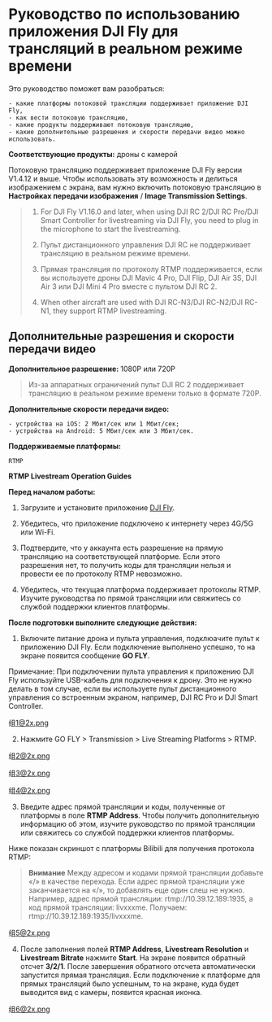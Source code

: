 # Руководство по использованию приложения DJI Fly для трансляций в реальном режиме времени

Это руководство поможет вам разобраться: 

    - какие платформы потоковой трансляции поддерживает приложение DJI Fly, 
    - как вести потоковую трансляцию, 
    - какие продукты поддерживают потоковую трансляцию, 
    - какие дополнительные разрешения и скорости передачи видео можно использовать.

**Соответствующие продукты:** дроны с камерой

Потоковую трансляцию поддерживает приложение DJI Fly версии V1.4.12 и выше. Чтобы использовать эту возможность и делиться изображением с экрана, вам нужно включить потоковую трансляцию в **Настройках передачи изображения** / **Image Transmission Settings**.

> 1. For DJI Fly V1.16.0 and later, when using DJI RC 2/DJI RC Pro/DJI Smart Controller for 
livestreaming via DJI Fly, you need to plug in the microphone to start the livestreaming.
> 
> 2. Пульт дистанционного управления DJI RC не поддерживает трансляцию в реальном режиме времени.
> 
> 3. Прямая трансляция по протоколу RTMP поддерживается, если вы используете дроны DJI Mavic 4 Pro, DJI Flip, DJI Air 3S, DJI Air 3 или DJI Mini 4 Pro вместе с пультом DJI RC 2.
> 
> 4. When other aircraft are used with DJI RC-N3/DJI RC-N2/DJI RC-N1, they support RTMP livestreaming.

## Дополнительные разрешения и скорости передачи видео

**Дополнительное разрешение:** 1080P или 720P

> Из-за аппаратных ограничений пульт DJI RC 2 поддерживает трансляцию в реальном режиме времени только в формате 720P.

**Дополнительные скорости передачи видео:** 
    
    - устройства на iOS: 2 Мбит/сек или 1 Мбит/сек; 
    - устройства на Android: 5 Мбит/сек или 3 Мбит/сек.

**Поддерживаемые платформы:**

    RTMP

**RTMP Livestream Operation Guides**

**Перед началом работы:**

1. Загрузите и установите приложение [DJI Fly](https://www.dji.com/downloads/djiapp/dji-fly).

2. Убедитесь, что приложение подключено к интернету через 4G/5G или Wi-Fi.

3. Подтвердите, что у аккаунта есть разрешение на прямую трансляцию на соответствующей платформе. Если этого разрешения нет, то получить коды для трансляции нельзя и провести ее по протоколу RTMP невозможно.

4. Убедитесь, что текущая платформа поддерживает протоколы RTMP. Изучите руководства по прямой трансляции или свяжитесь со службой поддержки клиентов платформы.

**После подготовки выполните следующие действия:**

1. Включите питание дрона и пульта управления, подклюaчите пульт к приложению DJI Fly. Если подключение выполнено успешно, то на экране появится сообщение **GO FLY**.

Примечание: При подключении пульта управления к приложению DJI Fly используйте USB-кабель для подключения к дрону. Это не нужно делать в том случае, если вы используете пульт дистанционного управления со встроенным экраном, например, DJI RC Pro и DJI Smart Controller.

组<1@2x.png>

2. Нажмите GO FLY > Transmission > Live Streaming Platforms > RTMP.

组<2@2x.png>

组<3@2x.png>

组<4@2x.png>

3. Введите адрес прямой трансляции и коды, полученные от платформы в поле **RTMP Address**. Чтобы получить дополнительную информацию об этом, изучите руководство по прямой трансляции или свяжитесь со службой поддержки клиентов платформы.

Ниже показан скриншот с платформы Bilibili для получения протокола RTMP:

> **Внимание**
> Между адресом и кодами прямой трансляции добавьте «/» в качестве перехода. Если адрес прямой трансляции уже заканчивается на «/», то добавлять еще один слеш не нужно. Например, адрес прямой трансляции: rtmp://10.39.12.189:1935, а код прямой трансляции: livxxxme. Получаем: rtmp://10.39.12.189:1935/livxxxme.

组<5@2x.png>

4. После заполнения полей **RTMP Address**, **Livestream Resolution** и **Livestream Bitrate** нажмите **Start**. На экране появится обратный отсчет **3/2/1**. После завершения обратного отсчета автоматически запустится прямая трансляция. Если подключение к платформе для прямых трансляций было успешным, то на экране, куда будет выводится вид с камеры, появится красная иконка.

组<6@2x.png>
